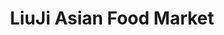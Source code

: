 ---
title: "LiuJi Asian Food Market"
url: /elizabethtown/liuji-asian-food-market/
shop: supermarket
---
